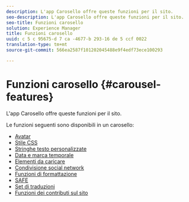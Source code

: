 ```yaml
---
description: L'app Carosello offre queste funzioni per il sito.
seo-description: L'app Carosello offre queste funzioni per il sito.
seo-title: Funzioni carosello
solution: Experience Manager
title: Funzioni carosello
uuid: c 5 c 95675-d 7 ca -4677-b 293-16 de 5 ccf 0022
translation-type: tm+mt
source-git-commit: 566ea2587f101202045488e9f4edf73ece100293

---
```



# Funzioni carosello {#carousel-features}

L'app Carosello offre queste funzioni per il sito.

Le funzioni seguenti sono disponibili in un carosello:

* [Avatar](/help/using/c-features-livefyre/c-styling-features/c-avatars.md#c_avatars)
* [Stile CSS](/help/using/c-features-livefyre/c-styling-features/c-css-styling-branding.md#c_css_styling_branding)
* [Stringhe testo personalizzate](/help/using/c-features-livefyre/c-custom-text-strings.md#c_custom_text_strings)
* [Data e marca temporale](/help/using/c-features-livefyre/c-styling-features/c-date-and-timestamp.md#c_date_and_timestamp)
* [Elementi da caricare](/help/using/c-features-livefyre/c-content-behavior-features/c-content-behavior-features.md#section_q5w_mzl_d1b)
* [Condivisione social network](/help/using/c-features-livefyre/c-social-sharing/c-social-sharing.md#c_social_sharing)
* [Funzioni di formattazione](/help/using/c-features-livefyre/c-styling-features/c-styling-features.md#c_styling_features)
* [SAFE](/help/using/c-features-livefyre/c-about-moderation/c-moderation.md#c_moderation)
* [Set di traduzioni](/help/using/c-settings-other/c-translation-sets/c-translation-sets.md#c_translation_sets)
* [Funzioni dei contributi sul sito](/help/using/c-features-livefyre/c-on-site-contribution-features.md#section_vzs_t2s_d1b)

